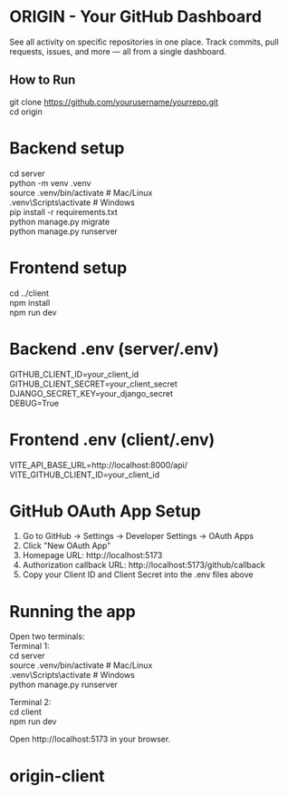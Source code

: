 # ORIGIN - Your GitHub Dashboard

See all activity on specific repositories in one place. Track commits, pull requests, issues, and more — all from a single dashboard.

## How to Run

git clone https://github.com/yourusername/yourrepo.git  
cd origin

# Backend setup

cd server  
python -m venv .venv  
source .venv/bin/activate # Mac/Linux  
.venv\Scripts\activate # Windows  
pip install -r requirements.txt  
python manage.py migrate  
python manage.py runserver

# Frontend setup

cd ../client  
npm install  
npm run dev

# Backend .env (server/.env)

GITHUB_CLIENT_ID=your_client_id  
GITHUB_CLIENT_SECRET=your_client_secret  
DJANGO_SECRET_KEY=your_django_secret  
DEBUG=True

# Frontend .env (client/.env)

VITE_API_BASE_URL=http://localhost:8000/api/  
VITE_GITHUB_CLIENT_ID=your_client_id

# GitHub OAuth App Setup

1. Go to GitHub → Settings → Developer Settings → OAuth Apps
2. Click "New OAuth App"
3. Homepage URL: http://localhost:5173
4. Authorization callback URL: http://localhost:5173/github/callback
5. Copy your Client ID and Client Secret into the .env files above

# Running the app

Open two terminals:  
Terminal 1:  
cd server  
source .venv/bin/activate # Mac/Linux  
.venv\Scripts\activate # Windows  
python manage.py runserver

Terminal 2:  
cd client  
npm run dev

Open http://localhost:5173 in your browser.
# origin-client
